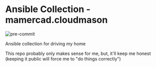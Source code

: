 # Ansible Collection - mamercad.cloudmason

![pre-commit](https://concourse.cloudmason.org/api/v1/teams/main/pipelines/pre-commit/badge)

Ansible collection for driving my home

This repo probably only makes sense for me, but, it'll keep me honest (keeping it public will force me to "do things correctly")
